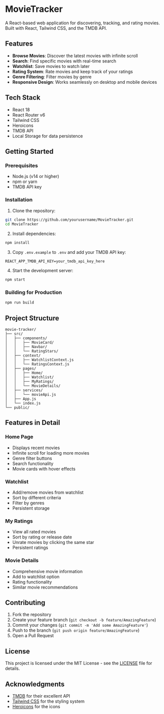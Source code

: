 # MovieTracker

A React-based web application for discovering, tracking, and rating movies. Built with React, Tailwind CSS, and the TMDB API.

## Features

- **Browse Movies**: Discover the latest movies with infinite scroll
- **Search**: Find specific movies with real-time search
- **Watchlist**: Save movies to watch later
- **Rating System**: Rate movies and keep track of your ratings
- **Genre Filtering**: Filter movies by genre
- **Responsive Design**: Works seamlessly on desktop and mobile devices

## Tech Stack

- React 18
- React Router v6
- Tailwind CSS
- Heroicons
- TMDB API
- Local Storage for data persistence

## Getting Started

### Prerequisites

- Node.js (v14 or higher)
- npm or yarn
- TMDB API key

### Installation

1. Clone the repository:

```bash
git clone https://github.com/yourusername/MovieTracker.git
cd MovieTracker
```

2. Install dependencies:

```bash
npm install
```

3. Copy `.env.example` to `.env` and add your TMDB API key:

```env
REACT_APP_TMDB_API_KEY=your_tmdb_api_key_here
```

4. Start the development server:

```bash
npm start
```

### Building for Production

```bash
npm run build
```

## Project Structure

```
movie-tracker/
├── src/
│   ├── components/
│   │   ├── MovieCard/
│   │   ├── Navbar/
│   │   └── RatingStars/
│   ├── context/
│   │   ├── WatchlistContext.js
│   │   └── RatingsContext.js
│   ├── pages/
│   │   ├── Home/
│   │   ├── Watchlist/
│   │   ├── MyRatings/
│   │   └── MovieDetails/
│   ├── services/
│   │   └── movieApi.js
│   ├── App.js
│   └── index.js
└── public/
```

## Features in Detail

### Home Page
- Displays recent movies
- Infinite scroll for loading more movies
- Genre filter buttons
- Search functionality
- Movie cards with hover effects

### Watchlist
- Add/remove movies from watchlist
- Sort by different criteria
- Filter by genres
- Persistent storage

### My Ratings
- View all rated movies
- Sort by rating or release date
- Unrate movies by clicking the same star
- Persistent ratings

### Movie Details
- Comprehensive movie information
- Add to watchlist option
- Rating functionality
- Similar movie recommendations

## Contributing

1. Fork the repository
2. Create your feature branch (`git checkout -b feature/AmazingFeature`)
3. Commit your changes (`git commit -m 'Add some AmazingFeature'`)
4. Push to the branch (`git push origin feature/AmazingFeature`)
5. Open a Pull Request

## License

This project is licensed under the MIT License - see the [LICENSE](LICENSE) file for details.

## Acknowledgments

- [TMDB](https://www.themoviedb.org/) for their excellent API
- [Tailwind CSS](https://tailwindcss.com/) for the styling system
- [Heroicons](https://heroicons.com/) for the icons
